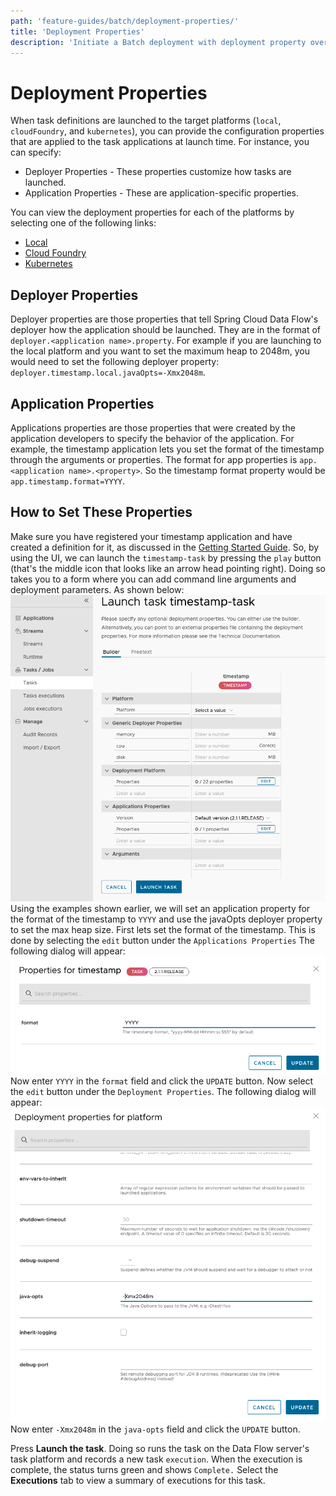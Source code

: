 ```yaml
---
path: 'feature-guides/batch/deployment-properties/'
title: 'Deployment Properties'
description: 'Initiate a Batch deployment with deployment property overrides'
---
```


# Deployment Properties

When task definitions are launched to the target platforms (`local`, `cloudFoundry`, and `kubernetes`), you can provide the configuration properties that are applied to the task applications at launch time.
For instance, you can specify:

- Deployer Properties - These properties customize how tasks are launched.
- Application Properties - These are application-specific properties.

<!--TIP-->

You can view the deployment properties for each of the platforms by selecting one of the following links:

- [Local](https://docs.spring.io/spring-cloud-dataflow/docs/current/reference/htmlsingle/#configuration-local-deployer)
- [Cloud Foundry](https://docs.spring.io/spring-cloud-dataflow/docs/current/reference/htmlsingle/#configuration-cloudfoundry-deployer)
- [Kubernetes](https://docs.spring.io/spring-cloud-dataflow/docs/current/reference/htmlsingle/#configuration-kubernetes-deployer)

<!--END_TIP-->

## Deployer Properties

Deployer properties are those properties that tell Spring Cloud Data Flow's deployer how the application should be launched.
They are in the format of `deployer.<application name>.property`.
For example if you are launching to the local platform and you want to set the maximum heap to 2048m, you would need to set the following deployer property: `deployer.timestamp.local.javaOpts=-Xmx2048m`.

## Application Properties

Applications properties are those properties that were created by the application developers to specify the behavior of the application.
For example, the timestamp application lets you set the format of the timestamp through the arguments or properties.
The format for app properties is `app.<application name>.<property>`.
So the timestamp format property would be `app.timestamp.format=YYYY`.

## How to Set These Properties

Make sure you have registered your timestamp application and have created a definition for it, as discussed in the [Getting Started Guide](%currentPath%/batch-developer-guides/getting-started/).
So, by using the UI, we can launch the `timestamp-task` by pressing the `play` button (that's the middle icon that looks like an arrow head pointing right).
Doing so takes you to a form where you can add command line arguments and deployment parameters. As shown below:
![launcher page](images/SCDF-set-task-properties.png)
Using the examples shown earlier, we will set an application property for the format of the timestamp to `YYYY` and use the javaOpts deployer property to set the max heap size.
First lets set the format of the timestamp. This is done by selecting the `edit` button under the `Applications Properties`
The following dialog will appear:
![set task parameters](images/SCDF-set-task-app-properties.png)
Now enter `YYYY` in the `format` field and click the `UPDATE` button.
Now select the `edit` button under the `Deployment Properties`.
The following dialog will appear:
![set task parameters](images/SCDF-set-task-deployment-properties.png)
Now enter `-Xmx2048m` in the `java-opts` field and click the `UPDATE` button.

Press **Launch the task**.
Doing so runs the task on the Data Flow server's task platform and records a new task `execution`.
When the execution is complete, the status turns green and shows `Complete.`
Select the **Executions** tab to view a summary of executions for this task.
